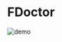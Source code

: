 # FDoctor
![demo](https://user-images.githubusercontent.com/5428181/69645867-ea85a080-1077-11ea-92e8-f344472769b6.jpg)

